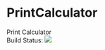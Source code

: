 # PrintCalculator
Print Calculator
<br>
Build Status:
<img src="https://travis-ci.org/nareshmiriyala/PrintCalculator.svg?branch=master"></img>
